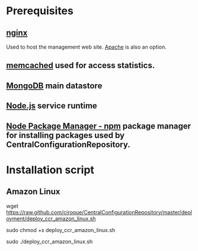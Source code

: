 # Prerequisites

## [nginx](http://www.nginx.org/)
Used to host the management web site. [Apache](http://httpd.apache.org/) is also an option.

## [memcached](http://memcached.org/) used for access statistics.

## [MongoDB](http://www.mongodb.org) main datastore

## [Node.js](nodejs.org) service runtime

## [Node Package Manager - npm](https://npmjs.org/) package manager for installing packages used by CentralConfigurationRepository.

# Installation script

## Amazon Linux

wget https://raw.github.com/ciroque/CentralConfigurationRepository/master/deployment/deploy_ccr_amazon_linux.sh

sudo chmod +x deploy_ccr_amazon_linux.sh

sudo ./deploy_ccr_amazon_linux.sh